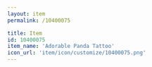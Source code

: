 ```yaml
---
layout: item
permalink: /10400075

title: Item
id: 10400075
item_name: 'Adorable Panda Tattoo'
icon_url: 'item/icon/customize/10400075.png'
---
```

